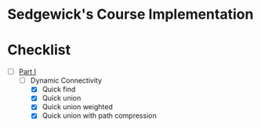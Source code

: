 # Sedgewick's Course Implementation

# Checklist

- [ ] [Part I](https://www.coursera.org/learn/algorithms-part1/)
    - [ ] Dynamic Connectivity
        - [x] Quick find
        - [x] Quick union
        - [x] Quick union weighted
        - [x] Quick union with path compression
